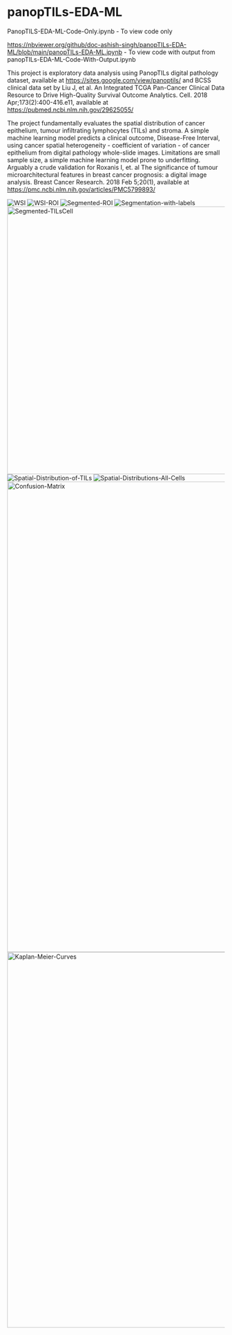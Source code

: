 # panopTILs-EDA-ML

PanopTILS-EDA-ML-Code-Only.ipynb - To view code only

https://nbviewer.org/github/doc-ashish-singh/panopTILs-EDA-ML/blob/main/panopTILs-EDA-ML.ipynb - To view code with output from panopTILs-EDA-ML-Code-With-Output.ipynb

This project is exploratory data analysis using PanopTILs digital pathology dataset, available at https://sites.google.com/view/panoptils/ and BCSS clinical data set by Liu J, et al. An Integrated TCGA Pan-Cancer Clinical Data Resource to Drive High-Quality Survival Outcome Analytics. Cell. 2018 Apr;173(2):400-416.e11, available at https://pubmed.ncbi.nlm.nih.gov/29625055/

The project fundamentally evaluates the spatial distribution of cancer epithelium, tumour infiltrating lymphocytes (TILs) and stroma. A simple machine learning model predicts a clinical outcome, Disease-Free Interval, using cancer spatial heterogeneity - coefficient of variation - of cancer epithelium from digital pathology whole-slide images. Limitations are small sample size, a simple machine learning model prone to underfitting. Arguably a crude validation for Roxanis I, et. al The significance of tumour microarchitectural features in breast cancer prognosis: a digital image analysis. Breast Cancer Research. 2018 Feb 5;20(1), available at https://pmc.ncbi.nlm.nih.gov/articles/PMC5799893/

![WSI](https://github.com/user-attachments/assets/3a015af4-8772-4743-9607-553993a64cf1)
![WSI-ROI](https://github.com/user-attachments/assets/0a6468b2-e201-4588-b848-dd6d8a356b0f)
![Segmented-ROI](https://github.com/user-attachments/assets/eb592b02-fe57-4211-b711-eb3b3b547425)
![Segmentation-with-labels](https://github.com/user-attachments/assets/94461638-d5e4-40e2-bfc9-3716b3698fdd)
<img width="618" alt="Segmented-TILsCell" src="https://github.com/user-attachments/assets/f6f8350d-44ab-4a47-ba53-3019452b7a78" />
![Spatial-Distribution-of-TILs](https://github.com/user-attachments/assets/637c80e1-a798-49ea-9e4b-0c2ab4cd0432)
![Spatial-Distributions-All-Cells](https://github.com/user-attachments/assets/6e22eafa-9811-431d-8fb7-252876b772e4)
<img width="1086" alt="Confusion-Matrix" src="https://github.com/user-attachments/assets/20f09d1d-2456-429a-a01f-f2a07af3cf8f" />
<img width="867" alt="Kaplan-Meier-Curves" src="https://github.com/user-attachments/assets/7145af87-ab67-4d37-adc0-002da35d2360" />

